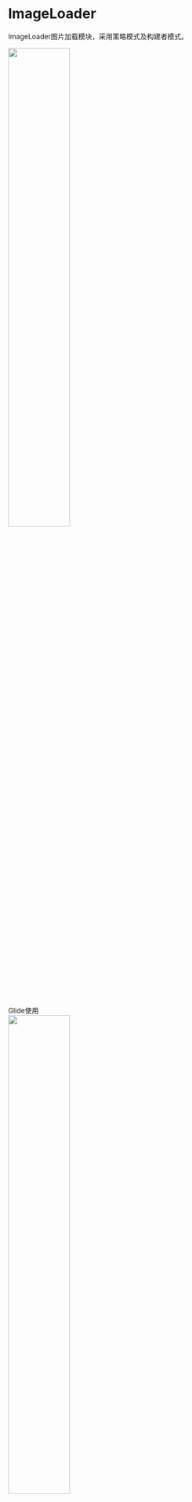 # ImageLoader
ImageLoader图片加载模块，采用策略模式及构建者模式。

<img src="https://github.com/senonwx/ImageLoad/blob/master/glide_screen.gif" width="50%"><img/><br/>
Glide使用</br>
<img src="https://github.com/senonwx/ImageLoad/blob/master/picasso_screen.gif" width="50%"><img/><br/>
Picasso使用</br>

* 使用方法
```
 ImageLoadProxy.getInstance().load(new ImageLoadConfiguration.Builder(this)
         .load(url)
         .into(imageView)
         .build());
```
* 扩展用法，类似Glide/Picasso的使用方法
```
 ImageLoadProxy.getInstance().load(new ImageLoadConfiguration.Builder(this)
         .load(file)
         .asGif()
         .imageWidth(400)
         .imageHeight(400)
         .transformationsGlide(new SepiaFilterTransformation(1.0F),
                               new GrayscaleTransformation(),
                               new CropCircleTransformation())
         .into(imageView)
         .build());
```
* 更多使用方法参考类[ImageLoadConfiguration](/library/src/main/java/com/senon/library/ImageLoadConfiguration.java)

